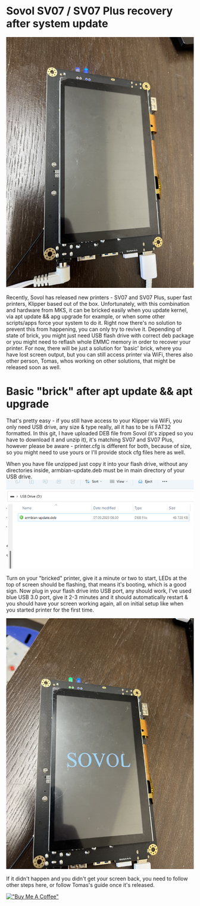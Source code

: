 # Sovol SV07 / SV07 Plus recovery after system update

![brick](img/brick.jpg)

Recently, Sovol has released new printers - SV07 and SV07 Plus, super fast printers, Klipper based out of the box. Unfortunately, with this combination and hardware from MKS, it can be bricked easily when you update kernel, via apt update && apg upgrade for example, or when some other scripts/apps force your system to do it.
Right now there's no solution to prevent this from happening, you can only try to revive it. Depending of state of brick, you might just need USB flash drive with correct deb package or you might need to reflash whole EMMC memory in order to recover your printer. For now, there will be just a solution for 'basic' brick, where you have lost screen output, but you can still access printer via WiFi, theres also other person, Tomas, whos working on other solutions, that might be released soon as well.

# Basic "brick" after apt update && apt upgrade

That's pretty easy - if you still have access to your Klipper via WiFi, you only need USB drive, any size & type really, all it has to be is FAT32 formatted.
In this git, I have uploaded DEB file from Sovol (it's zipped so you have to download it and unzip it), it's matching SV07 and SV07 Plus, however please be aware - printer.cfg is different for both, because of size, so you might need to use yours or I'll provide stock cfg files here as well.

When you have file unzipped just copy it into your flash drive, without any directories inside, armbian-update.deb must be in main directory of your USB drive.
![usb1](img/usb1.png)

Turn on your "bricked" printer, give it a minute or two to start, LEDs at the top of screen should be flashing, that means it's booting, which is a good sign. Now plug in your flash drive into USB port, any should work, I've used blue USB 3.0 port, give it 2-3 minutes and it should automatically restart & you should have your screen working again, all on initial setup like when you started printer for the first time.

![welcome](img/welcome.jpg)

If it didn't happen and you didn't get your screen back, you need to follow other steps here, or follow Tomas's guide once it's released.


[!["Buy Me A Coffee"](https://www.buymeacoffee.com/assets/img/custom_images/orange_img.png)](https://www.buymeacoffee.com/fryc88)
